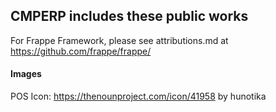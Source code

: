 ## CMPERP includes these public works

For Frappe Framework, please see attributions.md at https://github.com/frappe/frappe/

#### Images

POS Icon: https://thenounproject.com/icon/41958 by hunotika
